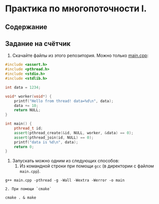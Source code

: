 # Практика по многопоточности I.
## Содержание
## Задание на счётчик
1. Скачайте файлы из этого репозитория. Можно только [main.cpp](src/main.cpp):

```c++
#include <assert.h>
#include <pthread.h>
#include <stdio.h>
#include <stdlib.h>

int data = 1234;

void* worker(void*) {
    printf("Hello from thread! data=%d\n", data);
    data += 10;
    return NULL;
}

int main() {
    pthread_t id;
    assert(pthread_create(&id, NULL, worker, &data) == 0);
    assert(pthread_join(id, NULL) == 0);
    printf("data is %d\n", data);
    return 0;
}
```

1. Запускать можно одним из следующих способов:
    1. Из командной строки при помощи `gcc` (в директории с файлом `main.cpp`).

`g++ main.cpp -pthread -g -Wall -Wextra -Werror -o main`

    2. При помощи `cmake` 

 `cmake . & make`
